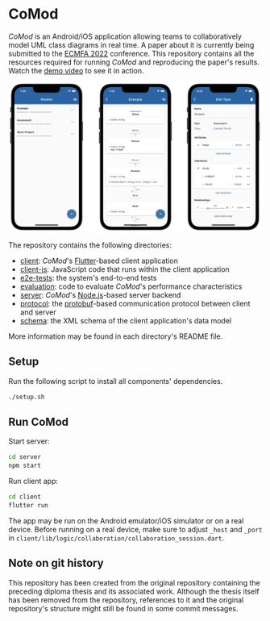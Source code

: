 # CoMod

_CoMod_ is an Android/iOS application allowing teams to collaboratively model UML class diagrams in real time. A paper about it is currently being submitted to the [ECMFA 2022](https://davidediruscio.github.io/ECMFA2022/) conference. This repository contains all the resources required for running _CoMod_ and reproducing the paper's results. Watch the [demo video](https://youtu.be/wA_37xM9SiE) to see it in action.

![CoMod screenshots](./screenshots.png)

The repository contains the following directories:

- [client](./client): _CoMod_'s [Flutter](https://flutter.dev)-based client application
- [client-js](./client-js): JavaScript code that runs within the client application
- [e2e-tests](./e2e-tests): the system's end-to-end tests
- [evaluation](./evaluation): code to evaluate _CoMod_'s performance characteristics
- [server](./server): _CoMod_'s [Node.js](https://nodejs.org/)-based server backend
- [protocol](./protocol): the [protobuf](https://developers.google.com/protocol-buffers)-based communication protocol between client and server
- [schema](./schema): the XML schema of the client application's data model

More information may be found in each directory's README file.

## Setup

Run the following script to install all components' dependencies.

```bash
./setup.sh
```

## Run CoMod

Start server:

```bash
cd server
npm start
```

Run client app:

```bash
cd client
flutter run
```

The app may be run on the Android emulator/iOS simulator or on a real device. Before running on a real device, make sure to adjust `_host` and `_port` in `client/lib/logic/collaboration/collaboration_session.dart`.

## Note on git history

This repository has been created from the original repository containing the preceding diploma thesis and its associated work. Although the thesis itself has been removed from the repository, references to it and the original repository's structure might still be found in some commit messages.
